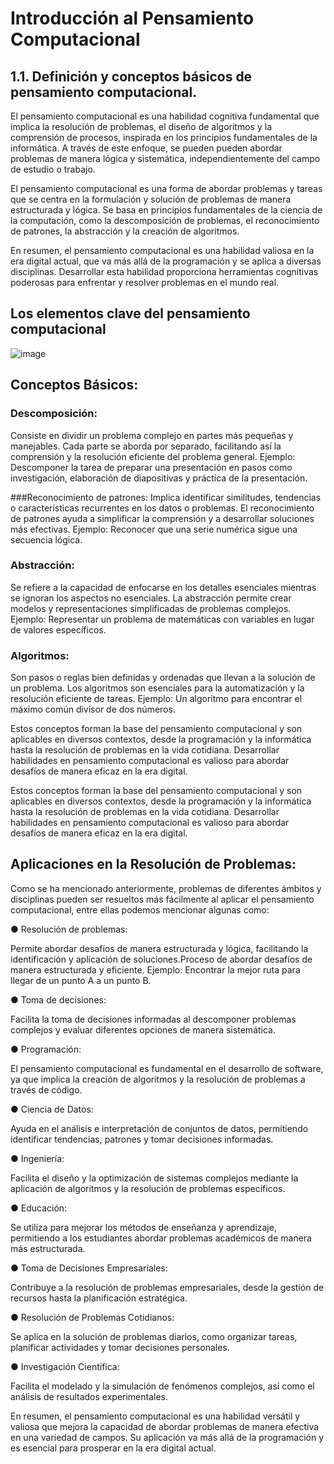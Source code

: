 # Introducción al Pensamiento Computacional
## 1.1. Definición y conceptos básicos de pensamiento computacional.
El pensamiento computacional es una habilidad cognitiva fundamental que implica la
resolución de problemas, el diseño de algoritmos y la comprensión de procesos, inspirada
en los principios fundamentales de la informática. A través de este enfoque, se pueden
pueden abordar problemas de manera lógica y sistemática, independientemente del
campo de estudio o trabajo.

El pensamiento computacional es una forma de abordar problemas y tareas que se
centra en la formulación y solución de problemas de manera estructurada y lógica. Se
basa en principios fundamentales de la ciencia de la computación, como la
descomposición de problemas, el reconocimiento de patrones, la abstracción y la
creación de algoritmos.

En resumen, el pensamiento computacional es una habilidad valiosa en la era digital
actual, que va más allá de la programación y se aplica a diversas disciplinas. Desarrollar
esta habilidad proporciona herramientas cognitivas poderosas para enfrentar y resolver
problemas en el mundo real.

## Los elementos clave del pensamiento computacional
![image](https://github.com/escuelaDeCodigoMargaritaMaza/Pensamiento_computacional/assets/91554777/19748e75-ba0b-476a-811c-31e31134007b)

## Conceptos Básicos:
### Descomposición:
Consiste en dividir un problema complejo en partes más pequeñas y manejables. Cada
parte se aborda por separado, facilitando así la comprensión y la resolución eficiente del
problema general. Ejemplo: Descomponer la tarea de preparar una presentación en
pasos como investigación, elaboración de diapositivas y práctica de la presentación.

###Reconocimiento de patrones:
Implica identificar similitudes, tendencias o características recurrentes en los datos o
problemas. El reconocimiento de patrones ayuda a simplificar la comprensión y a
desarrollar soluciones más efectivas. Ejemplo: Reconocer que una serie numérica sigue
una secuencia lógica.

### Abstracción:
Se refiere a la capacidad de enfocarse en los detalles esenciales mientras se ignoran los
aspectos no esenciales. La abstracción permite crear modelos y representaciones
simplificadas de problemas complejos. Ejemplo: Representar un problema de
matemáticas con variables en lugar de valores específicos.

### Algoritmos:
Son pasos o reglas bien definidas y ordenadas que llevan a la solución de un problema.
Los algoritmos son esenciales para la automatización y la resolución eficiente de tareas.
Ejemplo: Un algoritmo para encontrar el máximo común divisor de dos números.

Estos conceptos forman la base del pensamiento computacional y son aplicables en
diversos contextos, desde la programación y la informática hasta la resolución de
problemas en la vida cotidiana. Desarrollar habilidades en pensamiento computacional
es valioso para abordar desafíos de manera eficaz en la era digital.

Estos conceptos forman la base del pensamiento computacional y son aplicables en
diversos contextos, desde la programación y la informática hasta la resolución de
problemas en la vida cotidiana. Desarrollar habilidades en pensamiento computacional
es valioso para abordar desafíos de manera eficaz en la era digital.

## Aplicaciones en la Resolución de Problemas:
Como se ha mencionado anteriormente, problemas de diferentes ámbitos y disciplinas
pueden ser resueltos más fácilmente al aplicar el pensamiento computacional, entre ellas
podemos mencionar algunas como:

● Resolución de problemas:

Permite abordar desafíos de manera estructurada y lógica, facilitando la identificación y
aplicación de soluciones.Proceso de abordar desafíos de manera estructurada y
eficiente. Ejemplo: Encontrar la mejor ruta para llegar de un punto A a un punto B.

● Toma de decisiones:

Facilita la toma de decisiones informadas al descomponer problemas complejos y
evaluar diferentes opciones de manera sistemática.

● Programación:

El pensamiento computacional es fundamental en el desarrollo de software, ya que
implica la creación de algoritmos y la resolución de problemas a través de código.

● Ciencia de Datos:

Ayuda en el análisis e interpretación de conjuntos de datos, permitiendo identificar
tendencias, patrones y tomar decisiones informadas.

● Ingeniería:

Facilita el diseño y la optimización de sistemas complejos mediante la aplicación de
algoritmos y la resolución de problemas específicos.

● Educación:

Se utiliza para mejorar los métodos de enseñanza y aprendizaje, permitiendo a los
estudiantes abordar problemas académicos de manera más estructurada.

● Toma de Decisiones Empresariales:

Contribuye a la resolución de problemas empresariales, desde la gestión de recursos
hasta la planificación estratégica.

● Resolución de Problemas Cotidianos:

Se aplica en la solución de problemas diarios, como organizar tareas, planificar
actividades y tomar decisiones personales.

● Investigación Científica:

Facilita el modelado y la simulación de fenómenos complejos, así como el análisis de
resultados experimentales.

En resumen, el pensamiento computacional es una habilidad versátil y valiosa que
mejora la capacidad de abordar problemas de manera efectiva en una variedad de
campos. Su aplicación va más allá de la programación y es esencial para prosperar en la
era digital actual.

